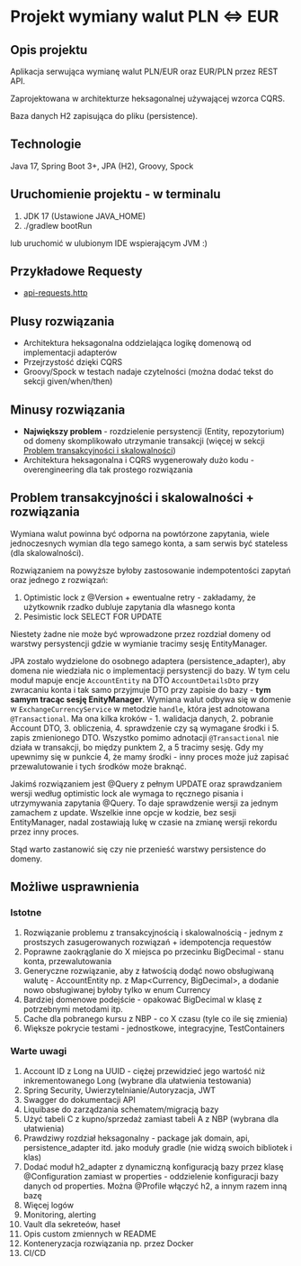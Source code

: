 # Projekt wymiany walut PLN <=> EUR

## Opis projektu
Aplikacja serwująca wymianę walut PLN/EUR oraz EUR/PLN przez REST API.

Zaprojektowana w architekturze heksagonalnej używającej wzorca CQRS.

Baza danych H2 zapisująca do pliku (persistence).

## Technologie
Java 17, Spring Boot 3+, JPA (H2), Groovy, Spock

## Uruchomienie projektu - w terminalu
1. JDK 17 (Ustawione JAVA_HOME)
2. ./gradlew bootRun

lub uruchomić w ulubionym IDE wspierającym JVM :)

## Przykładowe Requesty
- [api-requests.http](requests/api-requests.http)

## Plusy rozwiązania
- Architektura heksagonalna oddzielająca logikę domenową od implementacji adapterów
- Przejrzystość dzięki CQRS
- Groovy/Spock w testach nadaje czytelności (można dodać tekst do sekcji given/when/then)

## Minusy rozwiązania
- **Największy problem** - rozdzielenie persystencji (Entity, repozytorium) od domeny skomplikowało utrzymanie transakcji (więcej w sekcji [Problem transakcyjności i skalowalności](#problem-transakcyjności-i-skalowalności--rozwiązania))
- Architektura heksagonalna i CQRS wygenerowały dużo kodu - overengineering dla tak prostego rozwiązania

## Problem transakcyjności i skalowalności + rozwiązania
Wymiana walut powinna być odporna na powtórzone zapytania, wiele jednoczesnych wymian dla tego samego konta, a sam serwis być stateless (dla skalowalności).

Rozwiązaniem na powyższe byłoby zastosowanie indempotentości zapytań oraz jednego z rozwiązań:
1. Optimistic lock z @Version + ewentualne retry - zakładamy, że użytkownik rzadko dubluje zapytania dla własnego konta
2. Pesimistic lock SELECT FOR UPDATE

Niestety żadne nie może być wprowadzone przez rozdział domeny od warstwy persystencji gdzie w wymianie tracimy sesję EntityManager.

JPA zostało wydzielone do osobnego adaptera (persistence_adapter), aby domena nie wiedziała nic o implementacji persystencji do bazy.
W tym celu moduł mapuje encje `AccountEntity` na DTO `AccountDetailsDto` przy zwracaniu konta i tak samo przyjmuje DTO przy zapisie do bazy - 
**tym samym tracąc sesję EnityManager**.
Wymiana walut odbywa się w domenie w `ExchangeCurrencyService` w metodzie `handle`, która jest adnotowana `@Transactional`.
Ma ona kilka kroków - 1. walidacja danych, 2. pobranie Account DTO, 3. obliczenia, 4. sprawdzenie czy są wymagane środki i 5. zapis zmienionego DTO.
Wszystko pomimo adnotacji `@Transactional` nie działa w transakcji, bo między punktem 2, a 5 tracimy sesję.
Gdy my upewnimy się w punkcie 4, że mamy środki - inny proces może już zapisać przewalutowanie i tych środków może braknąć.

Jakimś rozwiązaniem jest @Query z pełnym UPDATE oraz sprawdzaniem wersji według optimistic lock ale wymaga to
ręcznego pisania i utrzymywania zapytania @Query. To daje sprawdzenie wersji za jednym zamachem z update.
Wszelkie inne opcje w kodzie, bez sesji EntityManager, nadal zostawiają lukę w czasie na zmianę wersji rekordu
przez inny proces.

Stąd warto zastanowić się czy nie przenieść warstwy persistence do domeny.

## Możliwe usprawnienia
### Istotne
1. Rozwiązanie problemu z transakcyjnością i skalowalnością - jednym z prostszych zasugerowanych rozwiązań + idempotencja requestów
2. Poprawne zaokrąglanie do X miejsca po przecinku BigDecimal - stanu konta, przewalutowania 
3. Generyczne rozwiązanie, aby z łatwością dodąć nowo obsługiwaną walutę - AccountEntity np. z Map<Currency, BigDecimal>, a dodanie nowo obsługiwanej byłoby tylko w enum Currency 
4. Bardziej domenowe podejście - opakować BigDecimal w klasę z potrzebnymi metodami itp. 
5. Cache dla pobranego kursu z NBP - co X czasu (tyle co ile się zmienia)
6. Większe pokrycie testami - jednostkowe, integracyjne, TestContainers

### Warte uwagi
1. Account ID z Long na UUID - ciężej przewidzieć jego wartość niż inkrementowanego Long (wybrane dla ułatwienia testowania)
2. Spring Security, Uwierzytelnianie/Autoryzacja, JWT
3. Swagger do dokumentacji API 
4. Liquibase do zarządzania schematem/migracją bazy
4. Użyć tabeli C z kupno/sprzedaż zamiast tabeli A z NBP (wybrana dla ułatwienia)
5. Prawdziwy rozdział heksagonalny - package jak domain, api, persistence_adapter itd. jako moduły gradle (nie widzą swoich bibliotek i klas)
6. Dodać moduł h2_adapter z dynamiczną konfiguracją bazy przez klasę @Configuration zamiast w properties - oddzielenie konfiguracji bazy danych od properties. Można @Profile włączyć h2, a innym razem inną bazę 
7. Więcej logów 
8. Monitoring, alerting 
9. Vault dla sekreteów, haseł
10. Opis custom zmiennych w README
11. Konteneryzacja rozwiązania np. przez Docker 
12. CI/CD